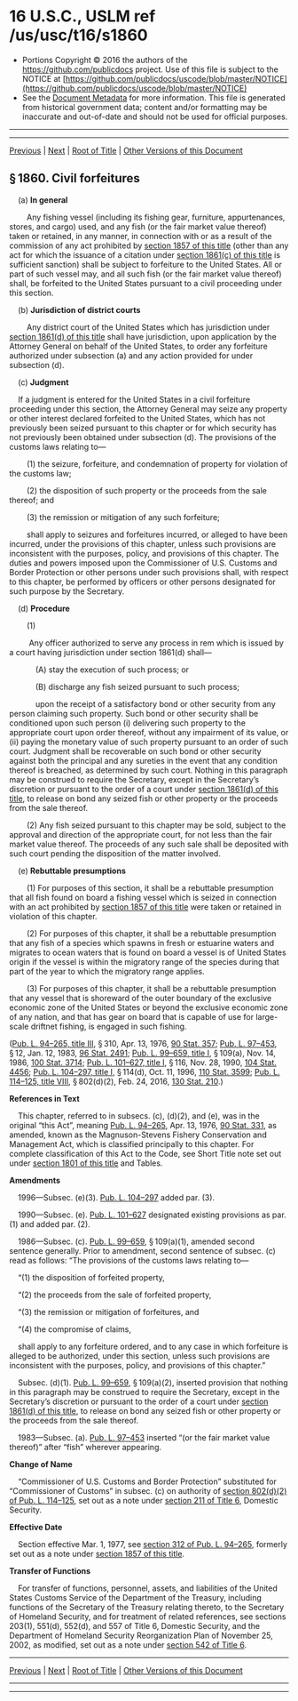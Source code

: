 ---
---

# 16 U.S.C., USLM ref /us/usc/t16/s1860

* Portions Copyright © 2016 the authors of the https://github.com/publicdocs project.
  Use of this file is subject to the NOTICE at [https://github.com/publicdocs/uscode/blob/master/NOTICE](https://github.com/publicdocs/uscode/blob/master/NOTICE)
* See the [Document Metadata](././../../../../..//README.md) for more information.
  This file is generated from historical government data; content and/or formatting may be inaccurate and out-of-date and should not be used for official purposes.

----------
----------

[Previous](./../../../../..//us/usc/t16/ch38/schIV/m__us_usc_t16_s1859.md) | [Next](./../../../../..//us/usc/t16/ch38/schIV/m__us_usc_t16_s1861.md) | [Root of Title](./../../../../../) | [Other Versions of this Document](https://publicdocs.github.io/go/links?ns=uslm&ref=%2Fus%2Fusc%2Ft16%2Fs1860)

## § 1860. Civil forfeitures

    (a) __In general__ 

        Any fishing vessel (including its fishing gear, furniture, appurtenances, stores, and cargo) used, and any fish (or the fair market value thereof) taken or retained, in any manner, in connection with or as a result of the commission of any act prohibited by [section 1857 of this title][/us/usc/t16/s1857] (other than any act for which the issuance of a citation under [section 1861(c) of this title][/us/usc/t16/s1861/c] is sufficient sanction) shall be subject to forfeiture to the United States. All or part of such vessel may, and all such fish (or the fair market value thereof) shall, be forfeited to the United States pursuant to a civil proceeding under this section.

    (b) __Jurisdiction of district courts__ 

        Any district court of the United States which has jurisdiction under [section 1861(d) of this title][/us/usc/t16/s1861/d] shall have jurisdiction, upon application by the Attorney General on behalf of the United States, to order any forfeiture authorized under subsection (a) and any action provided for under subsection (d).

    (c) __Judgment__ 

    If a judgment is entered for the United States in a civil forfeiture proceeding under this section, the Attorney General may seize any property or other interest declared forfeited to the United States, which has not previously been seized pursuant to this chapter or for which security has not previously been obtained under subsection (d). The provisions of the customs laws relating to—

        (1) the seizure, forfeiture, and condemnation of property for violation of the customs law;

        (2) the disposition of such property or the proceeds from the sale thereof; and

        (3) the remission or mitigation of any such forfeiture;

        shall apply to seizures and forfeitures incurred, or alleged to have been incurred, under the provisions of this chapter, unless such provisions are inconsistent with the purposes, policy, and provisions of this chapter. The duties and powers imposed upon the Commissioner of U.S. Customs and Border Protection or other persons under such provisions shall, with respect to this chapter, be performed by officers or other persons designated for such purpose by the Secretary.

    (d) __Procedure__ 

        (1)

         Any officer authorized to serve any process in rem which is issued by a court having jurisdiction under section 1861(d) shall—

            (A) stay the execution of such process; or

            (B) discharge any fish seized pursuant to such process;

            upon the receipt of a satisfactory bond or other security from any person claiming such property. Such bond or other security shall be conditioned upon such person (i) delivering such property to the appropriate court upon order thereof, without any impairment of its value, or (ii) paying the monetary value of such property pursuant to an order of such court. Judgment shall be recoverable on such bond or other security against both the principal and any sureties in the event that any condition thereof is breached, as determined by such court. Nothing in this paragraph may be construed to require the Secretary, except in the Secretary’s discretion or pursuant to the order of a court under [section 1861(d) of this title][/us/usc/t16/s1861/d], to release on bond any seized fish or other property or the proceeds from the sale thereof.

        (2) Any fish seized pursuant to this chapter may be sold, subject to the approval and direction of the appropriate court, for not less than the fair market value thereof. The proceeds of any such sale shall be deposited with such court pending the disposition of the matter involved.

    (e) __Rebuttable presumptions__ 

        (1) For purposes of this section, it shall be a rebuttable presumption that all fish found on board a fishing vessel which is seized in connection with an act prohibited by [section 1857 of this title][/us/usc/t16/s1857] were taken or retained in violation of this chapter.

        (2) For purposes of this chapter, it shall be a rebuttable presumption that any fish of a species which spawns in fresh or estuarine waters and migrates to ocean waters that is found on board a vessel is of United States origin if the vessel is within the migratory range of the species during that part of the year to which the migratory range applies.

        (3) For purposes of this chapter, it shall be a rebuttable presumption that any vessel that is shoreward of the outer boundary of the exclusive economic zone of the United States or beyond the exclusive economic zone of any nation, and that has gear on board that is capable of use for large-scale driftnet fishing, is engaged in such fishing.

([Pub. L. 94–265, title III][/us/pl/94/265/tIII], § 310, Apr. 13, 1976, [90 Stat. 357][/us/stat/90/357]; [Pub. L. 97–453][/us/pl/97/453], § 12, Jan. 12, 1983, [96 Stat. 2491][/us/stat/96/2491]; [Pub. L. 99–659, title I][/us/pl/99/659/tI], § 109(a), Nov. 14, 1986, [100 Stat. 3714][/us/stat/100/3714]; [Pub. L. 101–627, title I][/us/pl/101/627/tI], § 116, Nov. 28, 1990, [104 Stat. 4456][/us/stat/104/4456]; [Pub. L. 104–297, title I][/us/pl/104/297/tI], § 114(d), Oct. 11, 1996, [110 Stat. 3599][/us/stat/110/3599]; [Pub. L. 114–125, title VIII][/us/pl/114/125/tVIII], § 802(d)(2), Feb. 24, 2016, [130 Stat. 210][/us/stat/130/210].)

 __References in Text__ 

    This chapter, referred to in subsecs. (c), (d)(2), and (e), was in the original “this Act”, meaning [Pub. L. 94–265][/us/pl/94/265], Apr. 13, 1976, [90 Stat. 331][/us/stat/90/331], as amended, known as the Magnuson-Stevens Fishery Conservation and Management Act, which is classified principally to this chapter. For complete classification of this Act to the Code, see Short Title note set out under [section 1801 of this title][/us/usc/t16/s1801] and Tables.

 __Amendments__ 

    1996—Subsec. (e)(3). [Pub. L. 104–297][/us/pl/104/297] added par. (3).

    1990—Subsec. (e). [Pub. L. 101–627][/us/pl/101/627] designated existing provisions as par. (1) and added par. (2).

    1986—Subsec. (c). [Pub. L. 99–659][/us/pl/99/659], § 109(a)(1), amended second sentence generally. Prior to amendment, second sentence of subsec. (c) read as follows: “The provisions of the customs laws relating to—

    “(1) the disposition of forfeited property,

    “(2) the proceeds from the sale of forfeited property,

    “(3) the remission or mitigation of forfeitures, and

    “(4) the compromise of claims,

    shall apply to any forfeiture ordered, and to any case in which forfeiture is alleged to be authorized, under this section, unless such provisions are inconsistent with the purposes, policy, and provisions of this chapter.”

    Subsec. (d)(1). [Pub. L. 99–659][/us/pl/99/659], § 109(a)(2), inserted provision that nothing in this paragraph may be construed to require the Secretary, except in the Secretary’s discretion or pursuant to the order of a court under [section 1861(d) of this title][/us/usc/t16/s1861/d], to release on bond any seized fish or other property or the proceeds from the sale thereof.

    1983—Subsec. (a). [Pub. L. 97–453][/us/pl/97/453] inserted “(or the fair market value thereof)” after “fish” wherever appearing.

 __Change of Name__ 

    “Commissioner of U.S. Customs and Border Protection” substituted for “Commissioner of Customs” in subsec. (c) on authority of [section 802(d)(2) of Pub. L. 114–125][/us/pl/114/125/s802/d/2], set out as a note under [section 211 of Title 6][/us/usc/t6/s211], Domestic Security.

 __Effective Date__ 

    Section effective Mar. 1, 1977, see [section 312 of Pub. L. 94–265][/us/pl/94/265/s312], formerly set out as a note under [section 1857 of this title][/us/usc/t16/s1857].

 __Transfer of Functions__ 

    For transfer of functions, personnel, assets, and liabilities of the United States Customs Service of the Department of the Treasury, including functions of the Secretary of the Treasury relating thereto, to the Secretary of Homeland Security, and for treatment of related references, see sections 203(1), 551(d), 552(d), and 557 of Title 6, Domestic Security, and the Department of Homeland Security Reorganization Plan of November 25, 2002, as modified, set out as a note under [section 542 of Title 6][/us/usc/t6/s542].

----------

[Previous](./../../../../..//us/usc/t16/ch38/schIV/m__us_usc_t16_s1859.md) | [Next](./../../../../..//us/usc/t16/ch38/schIV/m__us_usc_t16_s1861.md) | [Root of Title](./../../../../../) | [Other Versions of this Document](https://publicdocs.github.io/go/links?ns=uslm&ref=%2Fus%2Fusc%2Ft16%2Fs1860)

----------
----------

[/us/usc/t16/s1857]: https://publicdocs.github.io/go/links?ns=uslm&ref=%2Fus%2Fusc%2Ft16%2Fs1857
[/us/usc/t16/s1861/c]: https://publicdocs.github.io/go/links?ns=uslm&ref=%2Fus%2Fusc%2Ft16%2Fs1861%2Fc
[/us/usc/t16/s1861/d]: https://publicdocs.github.io/go/links?ns=uslm&ref=%2Fus%2Fusc%2Ft16%2Fs1861%2Fd
[/us/usc/t16/s1861/d]: https://publicdocs.github.io/go/links?ns=uslm&ref=%2Fus%2Fusc%2Ft16%2Fs1861%2Fd
[/us/usc/t16/s1857]: https://publicdocs.github.io/go/links?ns=uslm&ref=%2Fus%2Fusc%2Ft16%2Fs1857
[/us/pl/94/265/tIII]: https://publicdocs.github.io/go/links?ns=uslm&ref=%2Fus%2Fpl%2F94%2F265%2FtIII
[/us/stat/90/357]: https://publicdocs.github.io/go/links?ns=uslm&ref=%2Fus%2Fstat%2F90%2F357
[/us/pl/97/453]: https://publicdocs.github.io/go/links?ns=uslm&ref=%2Fus%2Fpl%2F97%2F453
[/us/stat/96/2491]: https://publicdocs.github.io/go/links?ns=uslm&ref=%2Fus%2Fstat%2F96%2F2491
[/us/pl/99/659/tI]: https://publicdocs.github.io/go/links?ns=uslm&ref=%2Fus%2Fpl%2F99%2F659%2FtI
[/us/stat/100/3714]: https://publicdocs.github.io/go/links?ns=uslm&ref=%2Fus%2Fstat%2F100%2F3714
[/us/pl/101/627/tI]: https://publicdocs.github.io/go/links?ns=uslm&ref=%2Fus%2Fpl%2F101%2F627%2FtI
[/us/stat/104/4456]: https://publicdocs.github.io/go/links?ns=uslm&ref=%2Fus%2Fstat%2F104%2F4456
[/us/pl/104/297/tI]: https://publicdocs.github.io/go/links?ns=uslm&ref=%2Fus%2Fpl%2F104%2F297%2FtI
[/us/stat/110/3599]: https://publicdocs.github.io/go/links?ns=uslm&ref=%2Fus%2Fstat%2F110%2F3599
[/us/pl/114/125/tVIII]: https://publicdocs.github.io/go/links?ns=uslm&ref=%2Fus%2Fpl%2F114%2F125%2FtVIII
[/us/stat/130/210]: https://publicdocs.github.io/go/links?ns=uslm&ref=%2Fus%2Fstat%2F130%2F210
[/us/pl/94/265]: https://publicdocs.github.io/go/links?ns=uslm&ref=%2Fus%2Fpl%2F94%2F265
[/us/stat/90/331]: https://publicdocs.github.io/go/links?ns=uslm&ref=%2Fus%2Fstat%2F90%2F331
[/us/usc/t16/s1801]: https://publicdocs.github.io/go/links?ns=uslm&ref=%2Fus%2Fusc%2Ft16%2Fs1801
[/us/pl/104/297]: https://publicdocs.github.io/go/links?ns=uslm&ref=%2Fus%2Fpl%2F104%2F297
[/us/pl/101/627]: https://publicdocs.github.io/go/links?ns=uslm&ref=%2Fus%2Fpl%2F101%2F627
[/us/pl/99/659]: https://publicdocs.github.io/go/links?ns=uslm&ref=%2Fus%2Fpl%2F99%2F659
[/us/pl/99/659]: https://publicdocs.github.io/go/links?ns=uslm&ref=%2Fus%2Fpl%2F99%2F659
[/us/usc/t16/s1861/d]: https://publicdocs.github.io/go/links?ns=uslm&ref=%2Fus%2Fusc%2Ft16%2Fs1861%2Fd
[/us/pl/97/453]: https://publicdocs.github.io/go/links?ns=uslm&ref=%2Fus%2Fpl%2F97%2F453
[/us/pl/114/125/s802/d/2]: https://publicdocs.github.io/go/links?ns=uslm&ref=%2Fus%2Fpl%2F114%2F125%2Fs802%2Fd%2F2
[/us/usc/t6/s211]: https://publicdocs.github.io/go/links?ns=uslm&ref=%2Fus%2Fusc%2Ft6%2Fs211
[/us/pl/94/265/s312]: https://publicdocs.github.io/go/links?ns=uslm&ref=%2Fus%2Fpl%2F94%2F265%2Fs312
[/us/usc/t16/s1857]: https://publicdocs.github.io/go/links?ns=uslm&ref=%2Fus%2Fusc%2Ft16%2Fs1857
[/us/usc/t6/s542]: https://publicdocs.github.io/go/links?ns=uslm&ref=%2Fus%2Fusc%2Ft6%2Fs542


